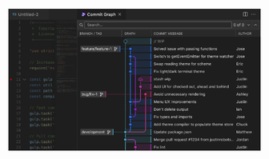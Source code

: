 <p align="center">
  <img src="../../images/docs/coming-soon-commit-graph.png" alt="Worktrees View in Side Bar"/>
</p>
